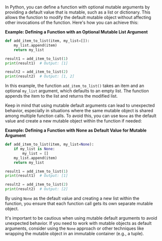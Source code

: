 In Python, you can define a function with optional mutable arguments by providing a default value that is mutable, such as a list or dictionary. This allows the function to modify the default mutable object without affecting other invocations of the function. Here's how you can achieve this:

**Example: Defining a Function with an Optional Mutable List Argument**

```python
def add_item_to_list(item, my_list=[]):
    my_list.append(item)
    return my_list

result1 = add_item_to_list(1)
print(result1)  # Output: [1]

result2 = add_item_to_list(2)
print(result2)  # Output: [1, 2]
```

In this example, the function `add_item_to_list()` takes an item and an optional `my_list` argument, which defaults to an empty list. The function appends the item to the list and returns the modified list.

Keep in mind that using mutable default arguments can lead to unexpected behavior, especially in situations where the same mutable object is shared among multiple function calls. To avoid this, you can use `None` as the default value and create a new mutable object within the function if needed:

**Example: Defining a Function with None as Default Value for Mutable Argument**

```python
def add_item_to_list(item, my_list=None):
    if my_list is None:
        my_list = []
    my_list.append(item)
    return my_list

result1 = add_item_to_list(1)
print(result1)  # Output: [1]

result2 = add_item_to_list(2)
print(result2)  # Output: [2]
```

By using `None` as the default value and creating a new list within the function, you ensure that each function call gets its own separate mutable object.

It's important to be cautious when using mutable default arguments to avoid unexpected behavior. If you need to work with mutable objects as default arguments, consider using the `None` approach or other techniques like wrapping the mutable object in an immutable container (e.g., a tuple).
